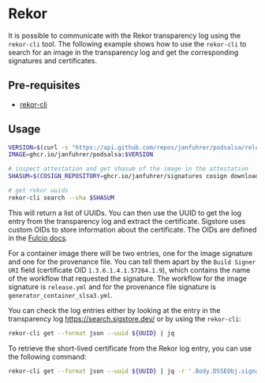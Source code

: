 # Rekor

It is possible to communicate with the Rekor transparency log using the `rekor-cli` tool. The following example shows how to use the `rekor-cli` to search for an image in the transparency log and get the corresponding signatures and certificates.

## Pre-requisites

- [rekor-cli](https://github.com/sigstore/rekor/releases)

## Usage

```bash
VERSION=$(curl -s "https://api.github.com/repos/janfuhrer/podsalsa/releases/latest" | jq -r '.tag_name')
IMAGE=ghcr.io/janfuhrer/podsalsa:$VERSION

# inspect attestation and get shasum of the image in the attestation
SHASUM=$(COSIGN_REPOSITORY=ghcr.io/janfuhrer/signatures cosign download attestation $IMAGE | jq -r '.payload' | base64 -d | jq -r '.subject[].digest.sha256')

# get rekor uuids
rekor-cli search --sha $SHASUM
```

This will return a list of UUIDs. You can then use the UUID to get the log entry from the transparency log and extract the certificate. Sigstore uses custom OIDs to store information about the certificate. The OIDs are defined in the [Fulcio docs](https://github.com/sigstore/fulcio/blob/main/docs/oid-info.md).

For a container image there will be two entries, one for the image signature and one for the provenance file. You can tell them apart by the `Build Signer URI` field (certificate OID `1.3.6.1.4.1.57264.1.9`), which contains the name of the workflow that requested the signature. The workflow for the image signature is `release.yml` and for the provenance file signature is `generator_container_slsa3.yml`.

You can check the log entries either by looking at the entry in the transparency log https://search.sigstore.dev/ or by using the `rekor-cli`:

```bash
rekor-cli get --format json --uuid ${UUID} | jq
```

To retrieve the short-lived certificate from the Rekor log entry, you can use the following command:

```bash
rekor-cli get --format json --uuid ${UUID} | jq -r '.Body.DSSEObj.signatures[].verifier' | base64 -d | openssl x509 -text -noout
```
